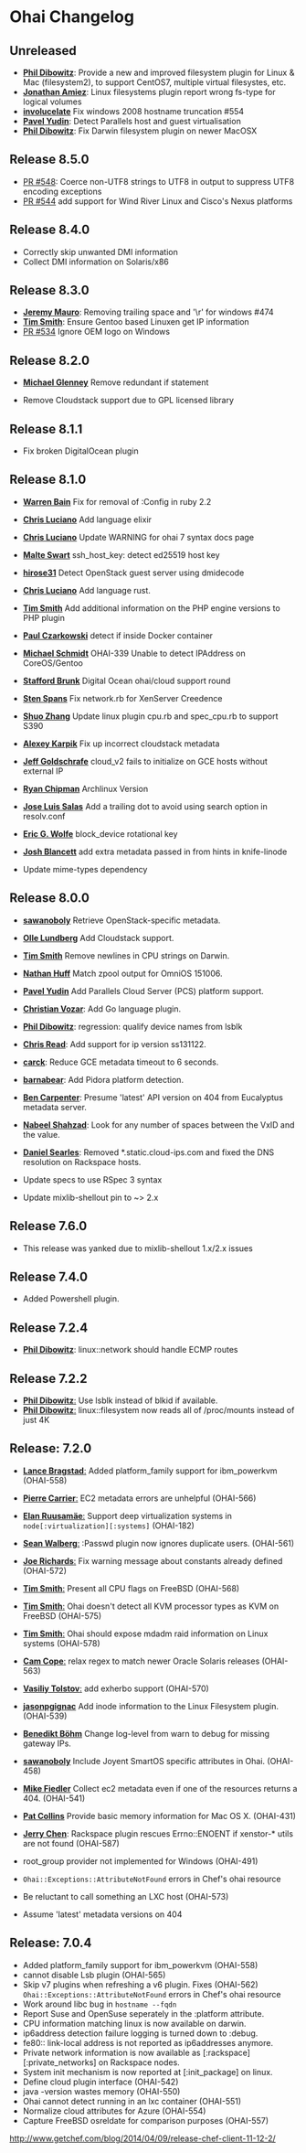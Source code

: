 # Ohai Changelog

## Unreleased
* [**Phil Dibowitz**](https://github.com/jymzh):
  Provide a new and improved filesystem plugin for Linux & Mac (filesystem2), to
  support CentOS7, multiple virtual filesystes, etc.
* [**Jonathan Amiez**](https://github.com/josqu4red):
  Linux filesystems plugin report wrong fs-type for logical volumes
* [**involucelate**](https://github.com/involucelate)
  Fix windows 2008 hostname truncation #554
* [**Pavel Yudin**](https://github.com/Kasen):
  Detect Parallels host and guest virtualisation
* [**Phil Dibowitz**](https://github.com/jymzh):
  Fix Darwin filesystem plugin on newer MacOSX

## Release 8.5.0

* [PR #548](https://github.com/chef/ohai/548):
  Coerce non-UTF8 strings to UTF8 in output to suppress UTF8 encoding exceptions
* [PR #544](https://github.com/chef/ohai/pull/544)
  add support for Wind River Linux and Cisco's Nexus platforms

## Release 8.4.0

* Correctly skip unwanted DMI information
* Collect DMI information on Solaris/x86

## Release 8.3.0

* [**Jeremy Mauro**](https://github.com/jmauro):
  Removing trailing space and '\r' for windows #474
* [**Tim Smith**](https://github.com/tas50):
  Ensure Gentoo based Linuxen get IP information
* [PR #534](https://github.com/chef/ohai/534)
  Ignore OEM logo on Windows

## Release 8.2.0

* [**Michael Glenney**](https://github.com/Maniacal)
  Remove redundant if statement

* Remove Cloudstack support due to GPL licensed library

## Release 8.1.1
* Fix broken DigitalOcean plugin

## Release 8.1.0

* [**Warren Bain**](https://github.com/thoughtcroft)
  Fix for removal of :Config in ruby 2.2
* [**Chris Luciano**](https://github.com/cmluciano)
  Add language elixir
* [**Chris Luciano**](https://github.com/cmluciano)
  Update WARNING for ohai 7 syntax docs page
* [**Malte Swart**](https://github.com/mswart)
  ssh_host_key: detect ed25519 host key
* [**hirose31**](https://github.com/hirose31)
  Detect OpenStack guest server using dmidecode
* [**Chris Luciano**](https://github.com/cmluciano)
  Add language rust.
* [**Tim Smith**](https://github.com/tas50)
  Add additional information on the PHP engine versions to PHP plugin
* [**Paul Czarkowski**](https://github.com/paulczar)
  detect if inside Docker container
* [**Michael Schmidt**](https://github.com/BugRoger)
  OHAI-339 Unable to detect IPAddress on CoreOS/Gentoo
* [**Stafford Brunk**](https://github.com/wingrunr21)
  Digital Ocean ohai/cloud support round
* [**Sten Spans**](https://github.com/sspans)
  Fix network.rb for XenServer Creedence
* [**Shuo Zhang**](https://github.com/zshuo)
  Update linux plugin cpu.rb and spec_cpu.rb to support S390
* [**Alexey Karpik**](https://github.com/akarpik)
  Fix up incorrect cloudstack metadata
* [**Jeff Goldschrafe**](https://github.com/jgoldschrafe)
  cloud_v2 fails to initialize on GCE hosts without external IP
* [**Ryan Chipman**](https://github.com/rychipman)
  Archlinux Version
* [**Jose Luis Salas**](https://github.com/josacar)
  Add a trailing dot to avoid using search option in resolv.conf
* [**Eric G. Wolfe**](https://github.com/atomic-penguin)
  block_device rotational key
* [**Josh Blancett**](https://github.com/jblancett)
  add extra metadata passed in from hints in knife-linode

* Update mime-types dependency

## Release 8.0.0

* [**sawanoboly**](https://github.com/sawanoboly)
  Retrieve OpenStack-specific metadata.
* [**Olle Lundberg**](https://github.com/lndbrg)
  Add Cloudstack support.
* [**Tim Smith**](https://github.com/tas50)
  Remove newlines in CPU strings on Darwin.
* [**Nathan Huff**](https://github.com/nhuff)
  Match zpool output for OmniOS 151006.
* [**Pavel Yudin**](https://github.com/Kasen)
  Add Parallels Cloud Server (PCS) platform support.
* [**Christian Vozar**](https://github.com/christianvozar):
  Add Go language plugin.
* [**Phil Dibowitz**](https://github.com/jaymzh):
  regression: qualify device names from lsblk
* [**Chris Read**](https://github.com/cread):
  Add support for ip version ss131122.
* [**carck**](https://github.com/carck):
  Reduce GCE metadata timeout to 6 seconds.
* [**barnabear**](https://github.com/barnabear):
  Add Pidora platform detection.
* [**Ben Carpenter**](https://github.com/bcarpenter):
  Presume 'latest' API version on 404 from Eucalyptus metadata server.
* [**Nabeel Shahzad**](https://github.com/nshahzad):
  Look for any number of spaces between the VxID and the value.
* [**Daniel Searles**](https://github.com/squaresurf):
  Removed *.static.cloud-ips.com and fixed the DNS resolution on Rackspace hosts.

* Update specs to use RSpec 3 syntax
* Update mixlib-shellout pin to ~> 2.x

## Release 7.6.0

* This release was yanked due to mixlib-shellout 1.x/2.x issues

## Release 7.4.0

* Added Powershell plugin.

## Release 7.2.4

* [**Phil Dibowitz**](https://github.com/jaymzh):
  linux::network should handle ECMP routes

## Release 7.2.2

* [**Phil Dibowitz**:](https://github.com/jaymzh)
  Use lsblk instead of blkid if available.
* [**Phil Dibowitz**:](https://github.com/jaymzh)
  linux::filesystem now reads all of /proc/mounts instead of just 4K

## Release: 7.2.0

* [**Lance Bragstad**:](https://github.com/lbragstad)
  Added platform_family support for ibm_powerkvm (OHAI-558)
* [**Pierre Carrier**:](https://github.com/pcarrier)
  EC2 metadata errors are unhelpful (OHAI-566)
* [**Elan Ruusamäe**:](https://github.com/glensc)
  Support deep virtualization systems in `node[:virtualization][:systems]` (OHAI-182)
* [**Sean Walberg**:](https://github.com/swalberg)
  :Passwd plugin now ignores duplicate users. (OHAI-561)
* [**Joe Richards**:](https://github.com/viyh)
  Fix warning message about constants already defined (OHAI-572)
* [**Tim Smith**:](https://github.com/tas50)
  Present all CPU flags on FreeBSD (OHAI-568)
* [**Tim Smith**:](https://github.com/tas50)
  Ohai doesn't detect all KVM processor types as KVM on FreeBSD (OHAI-575)
* [**Tim Smith**:](https://github.com/tas50)
  Ohai should expose mdadm raid information on Linux systems (OHAI-578)
* [**Cam Cope**:](https://github.com/ccope)
  relax regex to match newer Oracle Solaris releases (OHAI-563)
* [**Vasiliy Tolstov**:](https://github.com/vtolstov)
  add exherbo support (OHAI-570)
* [**jasonpgignac**](https://github.com/jasonpgignac)
  Add inode information to the Linux Filesystem plugin. (OHAI-539)
* [**Benedikt Böhm**](https://github.com/hollow)
  Change log-level from warn to debug for missing gateway IPs.
* [**sawanoboly**](https://github.com/sawanoboly)
  Include Joyent SmartOS specific attributes in Ohai. (OHAI-458)
* [**Mike Fiedler**](https://github.com/miketheman)
  Collect ec2 metadata even if one of the resources returns a 404. (OHAI-541)
* [**Pat Collins**](https://github.com/patcoll)
  Provide basic memory information for Mac OS X. (OHAI-431)
* [**Jerry Chen**](https://github.com/jcsalterego):
  Rackspace plugin rescues Errno::ENOENT if xenstor-* utils are not found (OHAI-587)


* root_group provider not implemented for Windows (OHAI-491)
* `Ohai::Exceptions::AttributeNotFound` errors in Chef's ohai resource
* Be reluctant to call something an LXC host (OHAI-573)
* Assume 'latest' metadata versions on 404

## Release: 7.0.4

* Added platform_family support for ibm_powerkvm (OHAI-558)
* cannot disable Lsb plugin (OHAI-565)
* Skip v7 plugins when refreshing a v6 plugin. Fixes (OHAI-562)
  `Ohai::Exceptions::AttributeNotFound` errors in Chef's ohai resource
* Work around libc bug in `hostname --fqdn`
* Report Suse and OpenSuse seperately in the :platform attribute.
* CPU information matching linux is now available on darwin.
* ip6address detection failure logging is turned down to :debug.
* fe80:: link-local address is not reported as ip6addresses anymore.
* Private network information is now available as [:rackspace][:private_networks] on Rackspace nodes.
* System init mechanism is now reported at [:init_package] on linux.
* Define cloud plugin interface (OHAI-542)
* java -version wastes memory (OHAI-550)
* Ohai cannot detect running in an lxc container (OHAI-551)
* Normalize cloud attributes for Azure (OHAI-554)
* Capture FreeBSD osreldate for comparison purposes (OHAI-557)

http://www.getchef.com/blog/2014/04/09/release-chef-client-11-12-2/
